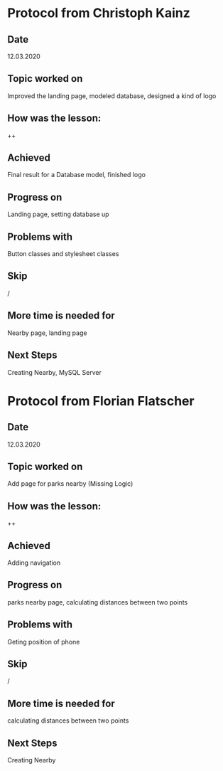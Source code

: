 # Protocol from Christoph Kainz

## Date

12.03.2020

## Topic worked on

Improved the landing page, modeled database, designed a kind of logo

## How was the lesson:

++

## Achieved

Final result for a Database model, finished logo

## Progress on

Landing page, setting database up

## Problems with

Button classes and stylesheet classes

## Skip

/

## More time is needed for

Nearby page, landing page

## Next Steps

Creating Nearby, MySQL Server






# Protocol from Florian Flatscher

## Date

12.03.2020

## Topic worked on

Add page for parks nearby (Missing Logic)

## How was the lesson:

++

## Achieved

Adding navigation

## Progress on

parks nearby page, calculating distances between two points

## Problems with

Geting position of phone

## Skip

/

## More time is needed for

calculating distances between two points

## Next Steps

Creating Nearby
